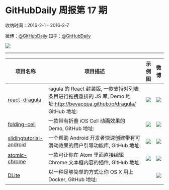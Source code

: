 # GitHubDaily 周报第 17 期

收纳时间：2016-2-1 - 2016-2-7

微博：[@GitHubDaily](https://weibo.com/GitHubDaily)
知乎：[@GitHubDaily](https://www.zhihu.com/people/githubdaily)

![](https://raw.githubusercontent.com/GitHubDaily/GitHubDaily/master/assets/weixin.png)

---

项目名称 | 项目描述 | 示例图 | 微博
--- | --- | --- | ---
[react-dragula](status.github_url) | ragula 的 React 封装版, 一款支持对列表条目进行拖拽重排的 JS 库, Demo 地址:http://bevacqua.github.io/dragula/ GitHub 地址: | ![](http://ww2.sinaimg.cn/large/006fiYtfjw1f0pvwa190zj31kw1a9dt5.jpg) | [![](https://raw.githubusercontent.com/GitHubDaily/GitHubDaily/master/assets/sina_logo.png)](https://weibo.com/5722964389/DgCCI61Et)
[folding-cell](status.github_url) | 一款带有折叠 iOS Cell 动画效果的 Demo, GitHub 地址: | ![](http://ww1.sinaimg.cn/large/006fiYtfjw1f0ot8m1w9lg30m80gonpg.gif) | [![](https://raw.githubusercontent.com/GitHubDaily/GitHubDaily/master/assets/sina_logo.png)](https://weibo.com/5722964389/DgtRQlQGK)
[slidingtutorial-android](status.github_url) | 一个帮助 Android 开发者快速创建带有可滑动效果的用户引导功能库, GitHub 地址: | ![](http://ww4.sinaimg.cn/large/006fiYtfjw1f0nkqelp1hg30gm0cgnpf.gif) | [![](https://raw.githubusercontent.com/GitHubDaily/GitHubDaily/master/assets/sina_logo.png)](https://weibo.com/5722964389/DgjMSbMIM)
[atomic-chrome](status.github_url) | 一款可让你在 Atom 里面直接编辑 Chrome 文本框内容的插件, GitHub 地址: | ![](http://ww3.sinaimg.cn/large/006fiYtfjw1f0mdyav8dng31hc0u0n41.gif) | [![](https://raw.githubusercontent.com/GitHubDaily/GitHubDaily/master/assets/sina_logo.png)](https://weibo.com/5722964389/Dga62pE0w)
[DLite](status.github_url) | 以一种足够简单的方式让你 OS X 用上 Docker, GitHub 地址: | ![]() | [![](https://raw.githubusercontent.com/GitHubDaily/GitHubDaily/master/assets/sina_logo.png)](https://weibo.com/5722964389/DfRh8sQmm)

